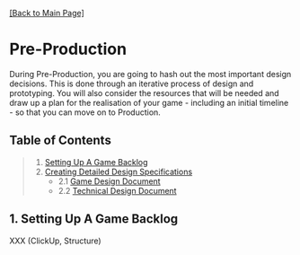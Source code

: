 [[Back to Main Page]](README.md/#production-guide-for-solo-game-development)

# Pre-Production

During Pre-Production, you are going to hash out the most important design decisions. This is done through an iterative process of design and prototyping. You will also consider the resources that will be needed and draw up a plan for the realisation of your game - including an initial timeline - so that you can move on to Production.

<a name="toc"></a>
## Table of Contents

> 1. [Setting Up A Game Backlog](#game-backlog)
> 2. [Creating Detailed Design Specifications](#design-specifications)
>    - 2.1 [Game Design Document](#game-design-document)
>    - 2.2 [Technical Design Document](#technical-design-document)

<a name="game-backlog"></a>
## 1. Setting Up A Game Backlog

XXX (ClickUp, Structure)